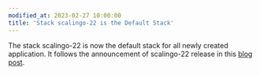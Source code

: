 ```yaml
---
modified_at: 2023-02-27 10:00:00
title: 'Stack scalingo-22 is the Default Stack'
---
```


The stack scalingo-22 is now the default stack for all newly created application. It follows the announcement of scalingo-22 release in this [blog post](https://scalingo.com/blog/scalingo-22-available).

